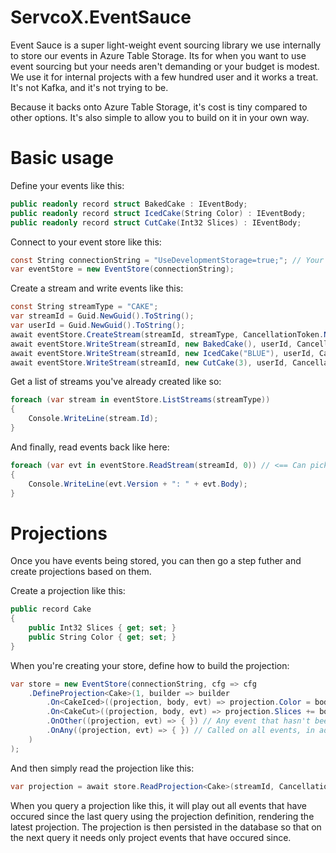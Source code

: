 # ServcoX.EventSauce
Event Sauce is a super light-weight event sourcing library we use internally to store our events in Azure Table Storage. Its for when you want to use event sourcing but your needs aren't demanding or your budget is modest. We use it for internal projects with a few hundred user and it works a treat. It's not Kafka, and it's not trying to be. 

Because it backs onto Azure Table Storage, it's cost is tiny compared to other options. It's also simple to allow you to build on it in your own way.

# Basic usage

Define your events like this:
```c#
public readonly record struct BakedCake : IEventBody;
public readonly record struct IcedCake(String Color) : IEventBody;
public readonly record struct CutCake(Int32 Slices) : IEventBody;
```

Connect to your event store like this:
```c#
const String connectionString = "UseDevelopmentStorage=true;"; // Your Azure Storage connection string goes here
var eventStore = new EventStore(connectionString);
```

Create a stream and write events like this:
```c#
const String streamType = "CAKE";
var streamId = Guid.NewGuid().ToString();
var userId = Guid.NewGuid().ToString();
await eventStore.CreateStream(streamId, streamType, CancellationToken.None);
await eventStore.WriteStream(streamId, new BakedCake(), userId, CancellationToken.None);
await eventStore.WriteStream(streamId, new IcedCake("BLUE"), userId, CancellationToken.None);
await eventStore.WriteStream(streamId, new CutCake(3), userId, CancellationToken.None);
```

Get a list of streams you've already created like so:
```c#
foreach (var stream in eventStore.ListStreams(streamType))
{
    Console.WriteLine(stream.Id);
}
```

And finally, read events back like here:
```c#
foreach (var evt in eventStore.ReadStream(streamId, 0)) // <== Can pick a greater version to only read new events
{
    Console.WriteLine(evt.Version + ": " + evt.Body);
}
```

# Projections
Once you have events being stored, you can then go a step futher and create projections based on them.

Create a projection like this:
```c#
public record Cake
{
    public Int32 Slices { get; set; }
    public String Color { get; set; }
}
```

When you're creating your store, define how to build the projection:
```c#
var store = new EventStore(connectionString, cfg => cfg
    .DefineProjection<Cake>(1, builder => builder
        .On<CakeIced>((projection, body, evt) => projection.Color = body.Color)
        .On<CakeCut>((projection, body, evt) => projection.Slices += body.Slices)
        .OnOther((projection, evt) => { }) // Any event that hasn't been explicitly listed above
        .OnAny((projection, evt) => { }) // Called on all events, in addition to any of the able
    )
);
```

And then simply read the projection like this:
```c#
var projection = await store.ReadProjection<Cake>(streamId, CancellationToken.None);
```

When you query a projection like this, it will play out all events that have occured since the last query using the
projection definition, rendering the latest projection. The projection is then persisted in the database
so that on the next query it needs only project events that have occured since.